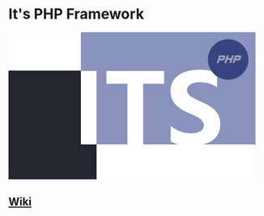 # It's PHP Framework
![Logo](https://raw.githubusercontent.com/TsSaltan/its-php/master/its-templates/its-logo.png)
## [Wiki](https://github.com/TsSaltan/its-php/wiki)
